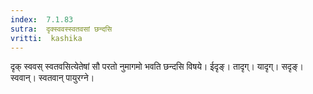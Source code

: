 ```yaml
---
index:  7.1.83
sutra:  दृक्स्ववस्स्वतवसां छन्दसि
vritti:  kashika 
---
```


दृक् स्ववस् स्वतवसित्येतेषां सौ परतो नुमागमो भवति छन्दसि विषये। ईदृङ्। तादृग्। यादृग्। सदृङ्। स्ववान्। स्वतवान् पायुरग्ने।

